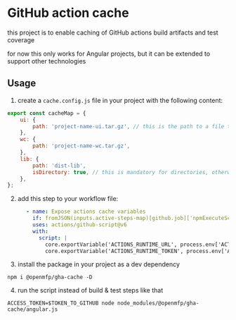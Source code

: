 # GitHub action cache
this project is to enable caching of GitHub actions build artifacts and test coverage

for now this only works for Angular projects, but it can be extended to support other technologies

## Usage
1. create a `cache.config.js` file in your project with the following content:
```javascript
export const cacheMap = {
    ui: {
        path: 'project-name-ui.tar.gz', // this is the path to a file that will be uploaded, it can be of any type.
    },
    wc: {
        path: 'project-name-wc.tar.gz',
    },
    lib: {
        path: 'dist-lib',
        isDirectory: true, // this is mandatory for directories, otherwise it will be ignored
    },
};
```
2. add this step to your workflow file:
```yaml
      - name: Expose actions cache variables
        if: fromJSON(inputs.active-steps-map)[github.job]['npmExecuteScripts'] == true
        uses: actions/github-script@v6
        with:
          script: |
            core.exportVariable('ACTIONS_RUNTIME_URL', process.env['ACTIONS_RUNTIME_URL'])
            core.exportVariable('ACTIONS_RUNTIME_TOKEN', process.env['ACTIONS_RUNTIME_TOKEN'])
```

3. install the package in your project as a dev dependency
```shell
npm i @openmfp/gha-cache -D
```

4. run the script instead of build & test steps like that
```shell
ACCESS_TOKEN=$TOKEN_TO_GITHUB node node_modules/@openmfp/gha-cache/angular.js
```
